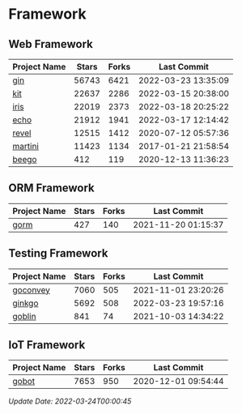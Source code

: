 # Framework

## Web Framework
| Project Name | Stars | Forks | Last Commit |
| ------------ | ----- | ----- | ----------- |
| [gin](https://github.com/gin-gonic/gin) | 56743 | 6421 | 2022-03-23 13:35:09 |
| [kit](https://github.com/go-kit/kit) | 22637 | 2286 | 2022-03-15 20:38:00 |
| [iris](https://github.com/kataras/iris) | 22019 | 2373 | 2022-03-18 20:25:22 |
| [echo](https://github.com/labstack/echo) | 21912 | 1941 | 2022-03-17 12:14:42 |
| [revel](https://github.com/revel/revel) | 12515 | 1412 | 2020-07-12 05:57:36 |
| [martini](https://github.com/go-martini/martini) | 11423 | 1134 | 2017-01-21 21:58:54 |
| [beego](https://github.com/astaxie/beego) | 412 | 119 | 2020-12-13 11:36:23 |

## ORM Framework
| Project Name | Stars | Forks | Last Commit |
| ------------ | ----- | ----- | ----------- |
| [gorm](https://github.com/jinzhu/gorm) | 427 | 140 | 2021-11-20 01:15:37 |

## Testing Framework
| Project Name | Stars | Forks | Last Commit |
| ------------ | ----- | ----- | ----------- |
| [goconvey](https://github.com/smartystreets/goconvey) | 7060 | 505 | 2021-11-01 23:20:26 |
| [ginkgo](https://github.com/onsi/ginkgo) | 5692 | 508 | 2022-03-23 19:57:16 |
| [goblin](https://github.com/franela/goblin) | 841 | 74 | 2021-10-03 14:34:22 |

## IoT Framework
| Project Name | Stars | Forks | Last Commit |
| ------------ | ----- | ----- | ----------- |
| [gobot](https://github.com/hybridgroup/gobot) | 7653 | 950 | 2020-12-01 09:54:44 |

*Update Date: 2022-03-24T00:00:45*